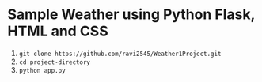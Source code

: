 # Sample Weather using Python Flask, HTML and CSS
1. ```git clone https://github.com/ravi2545/Weather1Project.git```
2. ```cd project-directory```
3. ```python app.py```